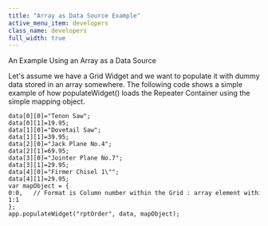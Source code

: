 ```yaml
---
title: "Array as Data Source Example"
active_menu_item: developers
class_name: developers
full_width: true
---
```



An Example Using an Array as a Data Source

Let's assume we have a Grid Widget and we want to populate it with dummy data stored in an array somewhere. The following code shows a simple example of how populateWidget() loads the Repeater Container using the simple mapping object.

    data[0][0]="Tenon Saw";
    data[0][1]=19.95;
    data[1][0]="Dovetail Saw";
    data[1][1]=39.95;
    data[2][0]="Jack Plane No.4";
    data[2][1]=69.95;
    data[3][0]="Jointer Plane No.7";
    data[3][1]=29.95;
    data[4][0]="Firmer Chisel 1\"";
    data[4][1]=29.95;
    var mapObject = {
    0:0,   // Format is Column number within the Grid : array element within the last dimension of the array
    1:1
    };
    app.populateWidget("rptOrder", data, mapObject);
   

